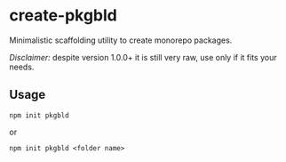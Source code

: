 # create-pkgbld

Minimalistic scaffolding utility to create monorepo packages.

*Disclaimer:* despite version 1.0.0+ it is still very raw, use only if it fits your needs.

## Usage

```
npm init pkgbld
```

or

```
npm init pkgbld <folder name>
```
